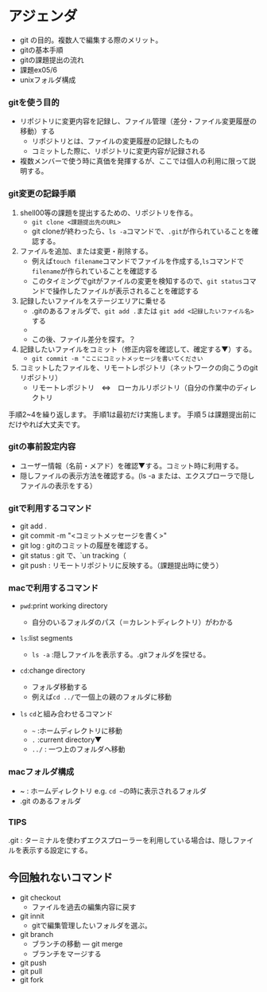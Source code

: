 # アジェンダ
- git の目的。複数人で編集する際のメリット。
- gitの基本手順
- gitの課題提出の流れ
- 課題ex05/6
- unixフォルダ構成 

### gitを使う目的
- リポジトリに変更内容を記録し、ファイル管理（差分・ファイル変更履歴の移動）する
    - リポジトリとは、ファイルの変更履歴の記録したもの
    - コミットした際に、リポジトリに変更内容が記録される
- 複数メンバーで使う時に真価を発揮するが、ここでは個人の利用に限って説明する。


### git変更の記録手順
1. shell00等の課題を提出するための、リポジトリを作る。
    - `git clone <課題提出先のURL>` 
    - git cloneが終わったら、`ls -a`コマンドで、`.git`が作られていることを確認する。
2. ファイルを追加、または変更・削除する。
    - 例えば`touch filename`コマンドでファイルを作成する,`ls`コマンドで`filename`が作られていることを確認する
	- このタイミングでgitがファイルの変更を検知するので、`git status`コマンドで操作したファイルが表示されることを確認する
3. 記録したいファイルをステージエリアに乗せる
	- .gitのあるフォルダで、`git add .`または `git add <記録したいファイル名>` する
    - 
    - この後、ファイル差分を探す。？
4. 記録したいファイルをコミット（修正内容を確認して、確定する▼）する。
	- `git commit -m "ここにコミットメッセージを書いてください`
5. コミットしたファイルを、リモートレポジトリ（ネットワークの向こうのgit リポジトリ）
    - リモートレポジトリ　⇔　ローカルリポジトリ（自分の作業中のディレクトリ

手順2~4を繰り返します。
手順1は最初だけ実施します。
手順５は課題提出前にだけやれば大丈夫です。

### gitの事前設定内容
- ユーザー情報（名前・メアド）を確認▼する。コミット時に利用する。
- 隠しファイルの表示方法を確認する。(ls -a または、エクスプローラで隠しファイルの表示をする）

### gitで利用するコマンド
- git add .
- git commit -m "<コミットメッセージを書く>"
- git log : gitのコミットの履歴を確認する。
- git status : git で、`un tracking（
- git push : リモートリポジトリに反映する。（課題提出時に使う）

### macで利用するコマンド
- `pwd`:print working directory
    - 自分のいるフォルダのパス（＝カレントディレクトリ）がわかる
- `ls`:list segments
    - `ls -a` :隠しファイルを表示する。.gitフォルダを探せる。
- `cd`:change directory
    - フォルダ移動する
    - 例えば`cd ../`で一個上の親のフォルダに移動

- `ls` `cd`と組み合わせるコマンド
    - `~` :ホームディレクトリに移動
    - `.` :current directory▼ 
    - `../` : 一つ上のフォルダへ移動

### macフォルダ構成
- ~ : ホームディレクトリ e.g. `cd ~`の時に表示されるフォルダ
- .git のあるフォルダ

### TIPS
.git : ターミナルを使わずエクスプローラーを利用している場合は、隠しファイルを表示する設定にする。 

## 今回触れないコマンド
- git checkout
	- ファイルを過去の編集内容に戻す
- git innit
    - gitで編集管理したいフォルダを選ぶ。
- git branch
    - ブランチの移動
― git merge
    - ブランチをマージする
- git push
- git pull
- git fork

